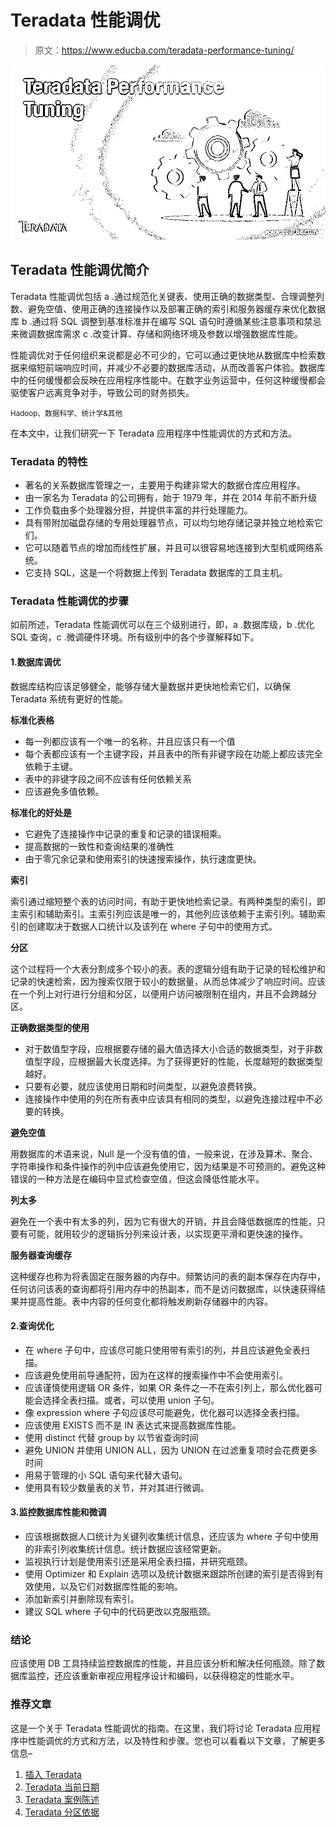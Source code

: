 # Teradata 性能调优

> 原文：<https://www.educba.com/teradata-performance-tuning/>

![Teradata Performance Tuning](img/031b87cf337d1beaa94c7ba697e5edee.png)



## Teradata 性能调优简介

Teradata 性能调优包括 a .通过规范化关键表、使用正确的数据类型、合理调整列数、避免空值、使用正确的连接操作以及部署正确的索引和服务器缓存来优化数据库 b .通过将 SQL 调整到基准标准并在编写 SQL 语句时遵循某些注意事项和禁忌来微调数据库需求 c .改变计算、存储和网络环境及参数以增强数据库性能。

性能调优对于任何组织来说都是必不可少的，它可以通过更快地从数据库中检索数据来缩短前端响应时间，并减少不必要的数据库活动，从而改善客户体验。数据库中的任何缓慢都会反映在应用程序性能中。在数字业务运营中，任何这种缓慢都会驱使客户远离竞争对手，导致公司的财务损失。

<small>Hadoop、数据科学、统计学&其他</small>

在本文中，让我们研究一下 Teradata 应用程序中性能调优的方式和方法。

### Teradata 的特性

*   著名的关系数据库管理之一，主要用于构建非常大的数据仓库应用程序。
*   由一家名为 Teradata 的公司拥有，始于 1979 年，并在 2014 年前不断升级
*   工作负载由多个处理器分担，并提供丰富的并行处理能力。
*   具有带附加磁盘存储的专用处理器节点，可以均匀地存储记录并独立地检索它们。
*   它可以随着节点的增加而线性扩展，并且可以很容易地连接到大型机或网络系统。
*   它支持 SQL，这是一个将数据上传到 Teradata 数据库的工具主机。

### Teradata 性能调优的步骤

如前所述，Teradata 性能调优可以在三个级别进行，即，a .数据库级，b .优化 SQL 查询，c .微调硬件环境。所有级别中的各个步骤解释如下。

#### 1.数据库调优

数据库结构应该足够健全，能够存储大量数据并更快地检索它们，以确保 Teradata 系统有更好的性能。

**标准化表格**

*   每一列都应该有一个唯一的名称，并且应该只有一个值
*   每个表都应该有一个主键字段，并且表中的所有非键字段在功能上都应该完全依赖于主键。
*   表中的非键字段之间不应该有任何依赖关系
*   应该避免多值依赖。

**标准化的好处是**

*   它避免了连接操作中记录的重复和记录的错误相乘。
*   提高数据的一致性和查询结果的准确性
*   由于零冗余记录和使用索引的快速搜索操作，执行速度更快。

**索引**

索引通过缩短整个表的访问时间，有助于更快地检索记录。有两种类型的索引，即主索引和辅助索引。主索引列应该是唯一的，其他列应该依赖于主索引列。辅助索引的创建取决于数据人口统计以及该列在 where 子句中的使用方式。

**分区**

这个过程将一个大表分割成多个较小的表。表的逻辑分组有助于记录的轻松维护和记录的快速检索，因为搜索仅限于较小的数据量，从而总体减少了响应时间。应该在一个列上对行进行分组和分区，以便用户访问被限制在组内，并且不会跨越分区。

**正确数据类型的使用**

*   对于数值型字段，应根据要存储的最大值选择大小合适的数据类型，对于非数值型字段，应根据最大长度选择。为了获得更好的性能，长度越短的数据类型越好。
*   只要有必要，就应该使用日期和时间类型，以避免浪费转换。
*   连接操作中使用的列在所有表中应该具有相同的类型，以避免连接过程中不必要的转换。

**避免空值**

用数据库的术语来说，Null 是一个没有值的值，一般来说，在涉及算术、聚合、字符串操作和条件操作的列中应该避免使用它，因为结果是不可预测的。避免这种错误的一种方法是在编码中显式检查空值，但这会降低性能水平。

**列太多**

避免在一个表中有太多的列，因为它有很大的开销，并且会降低数据库的性能，只要有可能，就用较少的逻辑拆分列来设计表，以实现更平滑和更快速的操作。

**服务器查询缓存**

这种缓存也称为将表固定在服务器的内存中。频繁访问的表的副本保存在内存中，任何访问该表的查询都将引用内存中的热副本，而不是访问数据库，以快速获得结果并提高性能。表中内容的任何变化都将触发刷新存储器中的内容。

#### 2.查询优化

*   在 where 子句中，应该尽可能只使用带有索引的列，并且应该避免全表扫描。
*   应该避免使用前导通配符，因为在这样的搜索操作中不会使用索引。
*   应该谨慎使用逻辑 OR 条件，如果 OR 条件之一不在索引列上，那么优化器可能会选择全表扫描。或者，可以使用 union 子句。
*   像 expression where 子句应该尽可能避免，优化器可以选择全表扫描。
*   应该使用 EXISTS 而不是 IN 表达式来提高数据库性能。
*   使用 distinct 代替 group by 以节省查询时间
*   避免 UNION 并使用 UNION ALL，因为 UNION 在过滤重复项时会花费更多时间
*   用易于管理的小 SQL 语句来代替大语句。
*   使用具有较少数量表的关节，并对其进行微调。

#### 3.监控数据库性能和微调

*   应该根据数据人口统计为关键列收集统计信息，还应该为 where 子句中使用的非索引列收集统计信息。统计数据应该经常更新。
*   监视执行计划是使用索引还是采用全表扫描，并研究瓶颈。
*   使用 Optimizer 和 Explain 选项以及统计数据来跟踪所创建的索引是否得到有效使用，以及它们对数据库性能的影响。
*   添加新索引并删除现有索引。
*   建议 SQL where 子句中的代码更改以克服瓶颈。

### 结论

应该使用 DB 工具持续监控数据库的性能，并且应该分析和解决任何瓶颈。除了数据库监控，还应该重新审视应用程序设计和编码，以获得稳定的性能水平。

### 推荐文章

这是一个关于 Teradata 性能调优的指南。在这里，我们将讨论 Teradata 应用程序中性能调优的方式和方法，以及特性和步骤。您也可以看看以下文章，了解更多信息–

1.  [插入 Teradata](https://www.educba.com/insert-into-teradata/)
2.  [Teradata 当前日期](https://www.educba.com/teradata-current-date/)
3.  [Teradata 案例陈述](https://www.educba.com/teradata-case-statement/)
4.  [Teradata 分区依据](https://www.educba.com/teradata-partition-by/)